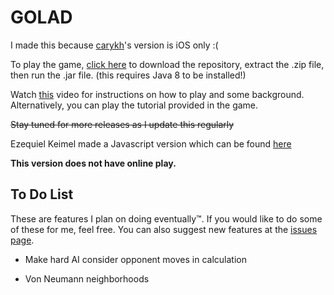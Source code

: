 # GOLAD
I made this because [carykh](https://www.youtube.com/user/carykh)'s version is iOS only :(

To play the game, [click here](https://github.com/hanss314/GOLAD/archive/master.zip) to download the repository, extract the .zip file, then run the .jar file. (this requires Java 8 to be installed!)
  
Watch [this](https://www.youtube.com/watch?v=JkGZ2Hl1l8c) video for instructions on how to play and some background. Alternatively, you can play the tutorial provided in the game.

~~Stay tuned for more releases as I update this regularly~~

Ezequiel Keimel made a Javascript version which can be found [here](https://popclom.github.io/GOLAD/)

**This version does not have online play.**

## To Do List

These are features I plan on doing eventually™. If you would like to do some of these for me, feel free. You can also suggest new features at the [issues page](https://github.com/hanss314/GOLAD/issues).

- Make hard AI consider opponent moves in calculation

- Von Neumann neighborhoods 
